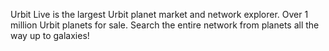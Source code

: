 Urbit Live is the largest Urbit planet market and network explorer. Over 1 million Urbit planets for sale. Search the entire network from planets all the way up to galaxies!